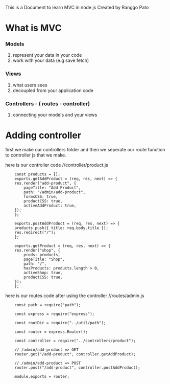 This is a Document to learn MVC in node js Created by Ranggo Pato

# What is MVC

### Models

1. represent your data in your code
2. work with your data (e.g save fetch)

### Views

1. what users sees
2. decoupled from your application code

### Controllers - ( routes - controller)

1. connecting your models and your views

# Adding controller

first we make our controllers folder and then we seperate our route function to controller js that we make.

here is our controller code
//controller/product.js

        const products = [];
        exports.getAddProduct = (req, res, next) => {
        res.render("add-product", {
            pageTitle: "Add Product",
            path: "/admin/add-product",
            formsCSS: true,
            productCSS: true,
            activeAddProduct: true,
        });
        };

        exports.postAddProduct = (req, res, next) => {
        products.push({ title: req.body.title });
        res.redirect("/");
        };

        exports.getProduct = (req, res, next) => {
        res.render("shop", {
            prods: products,
            pageTitle: "Shop",
            path: "/",
            hasProducts: products.length > 0,
            activeShop: true,
            productCSS: true,
        });
        };

here is our routes code after using the controller
//routes/admin.js

        const path = require("path");

        const express = require("express");

        const rootDir = require("../util/path");

        const router = express.Router();

        const controller = require("../controllers/product");

        // /admin/add-product => GET
        router.get("/add-product", controller.getAddProduct);

        // /admin/add-product => POST
        router.post("/add-product", controller.postAddProduct);

        module.exports = router;
